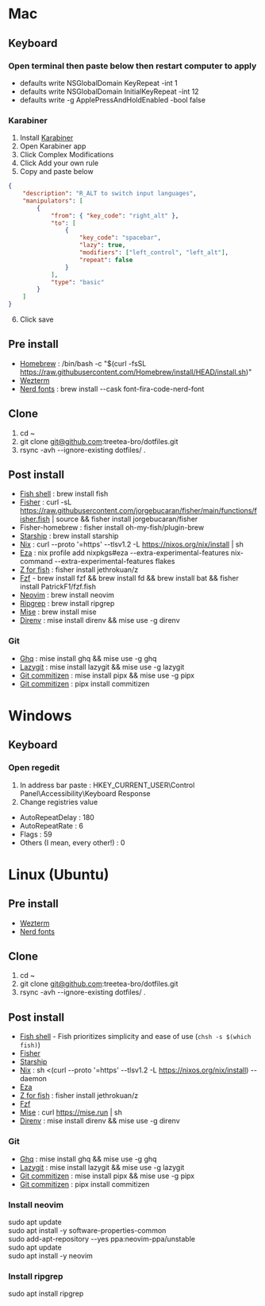 # Mac
## Keyboard
### Open terminal then paste below then restart computer to apply
- defaults write NSGlobalDomain KeyRepeat -int 1
- defaults write NSGlobalDomain InitialKeyRepeat -int 12
- defaults write -g ApplePressAndHoldEnabled -bool false  
### Karabiner
1. Install [Karabiner](https://karabiner-elements.pqrs.org/)
2. Open Karabiner app
3. Click Complex Modifications
4. Click Add your own rule
5. Copy and paste below
```json
{
    "description": "R_ALT to switch input languages",
    "manipulators": [
        {
            "from": { "key_code": "right_alt" },
            "to": [
                {
                    "key_code": "spacebar",
                    "lazy": true,
                    "modifiers": ["left_control", "left_alt"],
                    "repeat": false
                }
            ],
            "type": "basic"
        }
    ]
}
```
6. Click save

## Pre install
- [Homebrew](https://brew.sh/ko/) : /bin/bash -c "$(curl -fsSL https://raw.githubusercontent.com/Homebrew/install/HEAD/install.sh)"
- [Wezterm](https://wezfurlong.org/)
- [Nerd fonts](https://github.com/ryanoasis/nerd-fonts) : brew install --cask font-fira-code-nerd-font

## Clone
1. cd ~
2. git clone git@github.com:treetea-bro/dotfiles.git
3. rsync -avh --ignore-existing dotfiles/ .

## Post install
- [Fish shell](https://fishshell.com/) : brew install fish
- [Fisher](https://github.com/jorgebucaran/fisher) : curl -sL https://raw.githubusercontent.com/jorgebucaran/fisher/main/functions/fisher.fish | source && fisher install jorgebucaran/fisher
- Fisher-homebrew : fisher install oh-my-fish/plugin-brew
- [Starship](https://starship.rs/guide/) : brew install starship
- [Nix](https://nixos.org/) : curl --proto '=https' --tlsv1.2 -L https://nixos.org/nix/install | sh
- [Eza](https://github.com/eza-community/eza) : nix profile add nixpkgs#eza --extra-experimental-features nix-command --extra-experimental-features flakes
- [Z for fish](https://github.com/jethrokuan/z) : fisher install jethrokuan/z
- [Fzf](https://github.com/PatrickF1/fzf.fish) - brew install fzf && brew install fd && brew install bat && fisher install PatrickF1/fzf.fish
- [Neovim](https://neovim.io/) : brew install neovim
- [Ripgrep](https://github.com/BurntSushi/ripgrep) : brew install ripgrep
- [Mise](https://github.com/jdx/mise) : brew install mise
- [Direnv](https://direnv.net/) : mise install direnv && mise use -g direnv

### Git
- [Ghq](https://github.com/x-motemen/ghq) : mise install ghq && mise use -g ghq
- [Lazygit](https://github.com/jesseduffield/lazygit) : mise install lazygit && mise use -g lazygit
- [Git commitizen](https://commitizen-tools.github.io/commitizen/) : mise install pipx && mise use -g pipx
- [Git commitizen](https://commitizen-tools.github.io/commitizen/) : pipx install commitizen

# Windows
## Keyboard
### Open regedit
1. In address bar paste : HKEY_CURRENT_USER\Control Panel\Accessibility\Keyboard Response
2. Change registries value
- AutoRepeatDelay : 180
- AutoRepeatRate : 6
- Flags : 59
- Others (I mean, every other!) : 0  

# Linux (Ubuntu)
## Pre install
- [Wezterm](https://wezfurlong.org/)
- [Nerd fonts](https://github.com/ryanoasis/nerd-fonts)

## Clone
1. cd ~
2. git clone git@github.com:treetea-bro/dotfiles.git
3. rsync -avh --ignore-existing dotfiles/ .

## Post install
- [Fish shell](https://fishshell.com/) - Fish prioritizes simplicity and ease of use (`chsh -s $(which fish)`)
- [Fisher](https://github.com/jorgebucaran/fisher)
- [Starship](https://starship.rs/guide/)
- [Nix](https://nixos.org/) : sh <(curl --proto '=https' --tlsv1.2 -L https://nixos.org/nix/install) --daemon
- [Eza](https://github.com/eza-community/eza)
- [Z for fish](https://github.com/jethrokuan/z) : fisher install jethrokuan/z
- [Fzf](https://github.com/PatrickF1/fzf.fish)
- [Mise](https://github.com/jdx/mise) : curl https://mise.run | sh
- [Direnv](https://direnv.net/) : mise install direnv && mise use -g direnv
  
### Git
- [Ghq](https://github.com/x-motemen/ghq) : mise install ghq && mise use -g ghq
- [Lazygit](https://github.com/jesseduffield/lazygit) : mise install lazygit && mise use -g lazygit
- [Git commitizen](https://commitizen-tools.github.io/commitizen/) : mise install pipx && mise use -g pipx
- [Git commitizen](https://commitizen-tools.github.io/commitizen/) : pipx install commitizen

### Install neovim
sudo apt update  
sudo apt install -y software-properties-common  
sudo add-apt-repository --yes ppa:neovim-ppa/unstable  
sudo apt update  
sudo apt install -y neovim  

### Install ripgrep
sudo apt install ripgrep 
